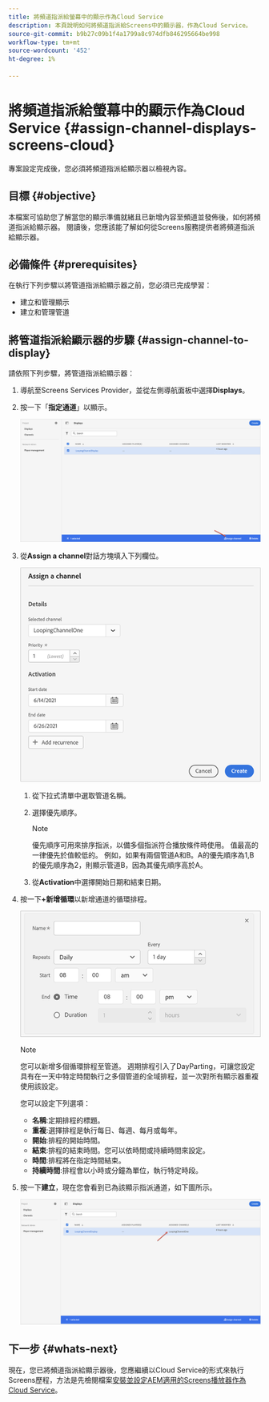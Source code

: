 ```yaml
---
title: 將頻道指派給螢幕中的顯示作為Cloud Service
description: 本頁說明如何將頻道指派給Screens中的顯示器，作為Cloud Service。
source-git-commit: b9b27c09b1f4a1799a8c974dfb846295664be998
workflow-type: tm+mt
source-wordcount: '452'
ht-degree: 1%

---
```



# 將頻道指派給螢幕中的顯示作為Cloud Service {#assign-channel-displays-screens-cloud}

專案設定完成後，您必須將頻道指派給顯示器以檢視內容。

## 目標 {#objective}

本檔案可協助您了解當您的顯示準備就緒且已新增內容至頻道並發佈後，如何將頻道指派給顯示器。 閱讀後，您應該能了解如何從Screens服務提供者將頻道指派給顯示器。

## 必備條件 {#prerequisites}

在執行下列步驟以將管道指派給顯示器之前，您必須已完成學習：

* 建立和管理顯示
* 建立和管理管道

## 將管道指派給顯示器的步驟 {#assign-channel-to-display}

請依照下列步驟，將管道指派給顯示器：

1. 導航至Screens Services Provider，並從左側導航面板中選擇&#x200B;**Displays**。

1. 按一下「**指定通道**」以顯示。

   ![影像](/help/screens-cloud/assets/display/assignchannel-1.png)

1. 從&#x200B;**Assign a channel**&#x200B;對話方塊填入下列欄位。

   ![影像](/help/screens-cloud/assets/display/assignchannel-2.png)

   1. 從下拉式清單中選取管道名稱。
   1. 選擇優先順序。

      >[!NOTE]
      >優先順序可用來排序指派，以備多個指派符合播放條件時使用。 值最高的一律優先於值較低的。 例如，如果有兩個管道A和B。A的優先順序為1,B的優先順序為2，則顯示管道B，因為其優先順序高於A。
   1. 從&#x200B;**Activation**&#x200B;中選擇開始日期和結束日期。

1. 按一下&#x200B;**+新增循環**&#x200B;以新增通道的循環排程。

   ![影像](/help/screens-cloud/assets/create-content/recurrence-1.png)

   >[!NOTE]
   >您可以新增多個循環排程至管道。 週期排程引入了DayParting，可讓您設定具有在一天中特定時間執行之多個管道的全域排程，並一次對所有顯示器重複使用該設定。

   您可以設定下列選項：

   * **名稱**:定期排程的標題。
   * **重複**:選擇排程是執行每日、每週、每月或每年。
   * **開始**:排程的開始時間。
   * **結束**:排程的結束時間。您可以依時間或持續時間來設定。
   * **時間**:排程將在指定時間結束。
   * **持續時間**:排程會以小時或分鐘為單位，執行特定時段。

1. 按一下&#x200B;**建立**，現在您會看到已為該顯示指派通道，如下圖所示。

   ![影像](/help/screens-cloud/assets/display/assignchannel-3.png)


## 下一步 {#whats-next}

現在，您已將頻道指派給顯示器後，您應繼續以Cloud Service的形式來執行Screens歷程，方法是先檢閱檔案[安裝並設定AEM適用的Screens播放器作為Cloud Service](/help/screens-cloud/managing-players-registration/installing-screens-cloud-player.md)。
